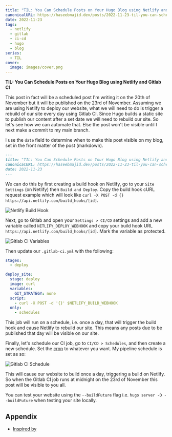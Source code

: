 ```yaml
---
title: "TIL: You Can Schedule Posts on Your Hugo Blog using Netlify and Gitlab CI"
canonicalURL: https://haseebmajid.dev/posts/2022-11-23-til-you-can-schedule-posts-on-your-hugo-blog-using-netlify-and-gitlab-ci/
date: 2022-11-23
tags:
  - netlify
  - gitlab
  - ci-cd
  - hugo
  - blog
series:
  - TIL
cover:
  image: images/cover.png
---
```


**TIL: You Can Schedule Posts on Your Hugo Blog using Netlify and Gitlab CI**

This post in fact will be a scheduled post I'm writing it on the 20th of November but it will be published on the 23rd of November.
Assuming we are using Netlify to deploy our website, what we will need to do is trigger a rebuild of our site every day using Gitlab CI.
Since Hugo builds a static site to publish our content after a set date we will need to rebuild our site. So let's see how we can automate
that. Else the post won't be visible until I next make a commit to my main branch.

I use the `date` field to determine when to make this post visible on my blog, set in the front matter of the post (markdown).

```md
---
title: "TIL: You Can Schedule Posts on Your Hugo Blog using Netlify and Gitlab CI"
canonicalURL: https://haseebmajid.dev/posts/2022-11-23-til-you-can-schedule-posts-on-your-hugo-blog-using-netlify-and-gitlab-ci/
date: 2022-11-23
---
```

We can do this by first creating a build hook on Netlify, go to your `Site Settings` (on Netlify) then `Build and Deploy`. Copy the build hook
cURL request example which will look like `curl -X POST -d {} https://api.netlify.com/build_hooks/[id]`.

![Netlify Build Hook](images/netlify_build_hook.png)

Next, go to Gitlab and open your `Settings > CI/CD` settings and add a new variable called `NETLIFY_DEPLOY_WEBHOOK` and copy your build hook URL
`https://api.netlify.com/build_hooks/[id]`. Mark the variable as protected.

![Gitlab CI Variables](images/gitlab_ci_variables.png)

Then update our `.gitlab-ci.yml` with the following:

```yml
stages:
  - deploy

deploy_site:
  stage: deploy
  image: curl
  variables:
    GIT_STRATEGY: none
  script:
    - curl -X POST -d '{}' $NETLIFY_BUILD_WEBHOOK
  only:
    - schedules
```

This job will run on a schedule, i.e. once a day, that will trigger the build hook and cause Netlify to rebuild our site.
This means any posts due to be published that day will be visible on our site.

Finally, let's schedule our CI job, go to `CI/CD > Schedules`, and then create a new schedule. Set the [cron](https://crontab.guru) to whatever
you want. My pipeline schedule is set as so:

![Gitlab CI Schedule](images/gitlab_ci_schedule.png)

This will cause our website to build once a day, triggering a build on Netlify. So when the Gitlab CI job runs at midnight on the 23rd of November
this post will be visible to you all.

You can test your website using the `--buildFuture` flag i.e. `hugo server -D --buildFuture` when testing your site locally.

## Appendix

- [Inspired by](https://hamy.xyz/labs/hugo-schedule-rebuilds-on-netlify)